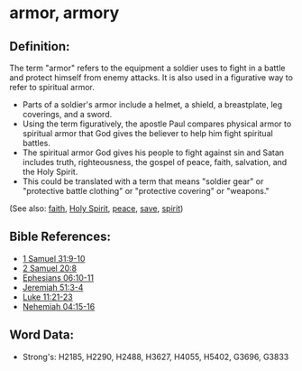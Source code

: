 # armor, armory #

## Definition: ##

The term "armor" refers to the equipment a soldier uses to fight in a battle and protect himself from enemy attacks. It is also used in a figurative way to refer to spiritual armor.

* Parts of a soldier's armor include a helmet, a shield, a breastplate, leg coverings, and a sword.
* Using the term figuratively, the apostle Paul compares physical armor to spiritual armor that God gives the believer to help him fight spiritual battles.
* The spiritual armor God gives his people to fight against sin and Satan includes truth, righteousness, the gospel of peace, faith, salvation, and the Holy Spirit.
* This could be translated with a term that means "soldier gear" or "protective battle clothing" or "protective covering" or "weapons."

(See also: [faith](../kt/faith.md), [Holy Spirit](../kt/holyspirit.md), [peace](../other/peace.md), [save](../kt/save.md), [spirit](../kt/spirit.md))

## Bible References: ##

* [1 Samuel 31:9-10](rc://en/tn/help/1sa/31/09)
* [2 Samuel 20:8](rc://en/tn/help/2sa/20/08)
* [Ephesians 06:10-11](rc://en/tn/help/eph/06/10)
* [Jeremiah 51:3-4](rc://en/tn/help/jer/51/03)
* [Luke 11:21-23](rc://en/tn/help/luk/11/21)
* [Nehemiah 04:15-16](rc://en/tn/help/neh/04/15)

## Word Data: ##

* Strong's: H2185, H2290, H2488, H3627, H4055, H5402, G3696, G3833
